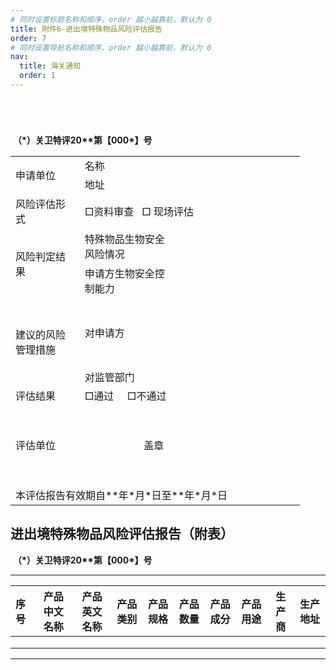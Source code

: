 ```yaml
---
# 同时设置标题名称和顺序，order 越小越靠前，默认为 0
title: 附件6-进出境特殊物品风险评估报告
order: 7
# 同时设置导航名称和顺序，order 越小越靠前，默认为 0
nav:
  title: 海关通知
  order: 1 
---
```


# 		

​																																					

​																																									**（\*）关卫特评20\*\*第【000\*】号**




<table>
 <col width=94 style='mso-width-source:userset;mso-width-alt:3008;width:71pt'>
 <col width=69 span=2 style='width:52pt'>
 <col width=181 style='mso-width-source:userset;mso-width-alt:5802;width:136pt'>
 <tr height=28 style='height:21.0pt'>
  <td rowspan=2 height=56 class=xl65 width=94 style='height:42.0pt;width:71pt'>申请单位</td>
  <td class=xl66 width=69 style='border-left:none;width:52pt'>名称</td>
  <td colspan=2 class=xl67 width=250 style='border-left:none;width:188pt'><span
  lang=EN-US>　</span></td>
 </tr>
 <tr height=28 style='height:21.0pt'>
  <td height=28 class=xl66 width=69 style='height:21.0pt;border-top:none;
  border-left:none;width:52pt'>地址</td>
  <td colspan=2 class=xl67 width=250 style='border-left:none;width:188pt'><span
  lang=EN-US>　</span></td>
 </tr>
 <tr height=57 style='height:42.5pt'>
  <td height=57 class=xl65 width=94 style='height:42.5pt;border-top:none;
  width:71pt'>风险评估<font class="font10">形式</font></td>
  <td colspan=3 class=xl68 width=319 style='border-left:none;width:240pt'>□资料审查<span
  style='mso-spacerun:yes'>&nbsp;&nbsp; </span>□ 现场评估</td>
 </tr>
 <tr height=29 style='mso-height-source:userset;height:21.5pt'>
  <td rowspan=2 height=85 class=xl65 width=94 style='height:63.5pt;border-top:
  none;width:71pt'>风险判定<font class="font10">结果</font></td>
  <td colspan=2 class=xl68 width=138 style='border-left:none;width:104pt'>特殊物品生物安全风险情况</td>
  <td class=xl69 width=181 style='border-top:none;border-left:none;width:136pt'>　</td>
 </tr>
 <tr height=56 style='mso-height-source:userset;height:42.0pt'>
  <td colspan=2 height=56 class=xl68 width=138 style='height:42.0pt;border-left:
  none;width:104pt'>申请方生物安全控制能力</td>
  <td class=xl69 width=181 style='border-top:none;border-left:none;width:136pt'>　</td>
 </tr>
 <tr height=111 style='mso-height-source:userset;height:83.5pt'>
  <td rowspan=2 height=139 class=xl65 width=94 style='height:104.5pt;
  border-top:none;width:71pt'>建议的风险管理措施</td>
  <td colspan=2 class=xl68 width=138 style='border-left:none;width:104pt'>对申请方</td>
  <td class=xl69 width=181 style='border-top:none;border-left:none;width:136pt'>　</td>
 </tr>
 <tr height=28 style='height:21.0pt'>
  <td colspan=2 height=28 class=xl68 width=138 style='height:21.0pt;border-left:
  none;width:104pt'>对监管部门</td>
  <td class=xl69 width=181 style='border-top:none;border-left:none;width:136pt'>　</td>
 </tr>
 <tr height=28 style='height:21.0pt'>
  <td height=28 class=xl65 width=94 style='height:21.0pt;border-top:none;
  width:71pt'>评估结果</td>
  <td colspan=3 class=xl68 width=319 style='border-left:none;width:240pt'>□通过<span
  style='mso-spacerun:yes'>&nbsp;&nbsp;&nbsp;&nbsp; </span>□不通过<span
  style='mso-spacerun:yes'>&nbsp;&nbsp;&nbsp;&nbsp;&nbsp;</span></td>
 </tr>
 <tr height=129 style='mso-height-source:userset;height:96.5pt'>
  <td height=129 class=xl70 style='height:96.5pt;border-top:none'>评估单位</td>
  <td colspan=3 class=xl71 style='border-left:none'><span lang=EN-US><span
  style='mso-spacerun:yes'>&nbsp;&nbsp;&nbsp;&nbsp;&nbsp;&nbsp;&nbsp;&nbsp;&nbsp;&nbsp;&nbsp;&nbsp;&nbsp;&nbsp;&nbsp;&nbsp;&nbsp;&nbsp;&nbsp;&nbsp;&nbsp;
  </span>盖章</span></td>
 </tr>
 <tr height=28 style='height:21.0pt'>
  <td colspan=4 height=28 class=xl72 style='height:21.0pt'>本评估报告有效期自**年*月*日至**年*月*日</td>
 </tr>
</table>



## 		

## 					进出境特殊物品风险评估报告（附表）

​																												**（\*）关卫特评20\*\*第【000\*】号**

------ -------------- -------------- ---------- ---------- ---------- ---------- ---------- -------- ----------
| 序号 | 产品中文名称 | 产品英文名称 | 产品类别 | 产品规格 | 产品数量 | 产品成分 | 产品用途 | 生产商 | 生产地址 |
| :--- | :----------: | :----------: | :------: | -------- | -------- | -------- | -------- | ------ | -------- |
|      |              |              |          |          |          |          |          |        |          |
|      |              |              |          |          |          |          |          |        |          |
|      |              |              |          |          |          |          |          |        |          |

------ -------------- -------------- ---------- ---------- ---------- ---------- ---------- -------- ----------
